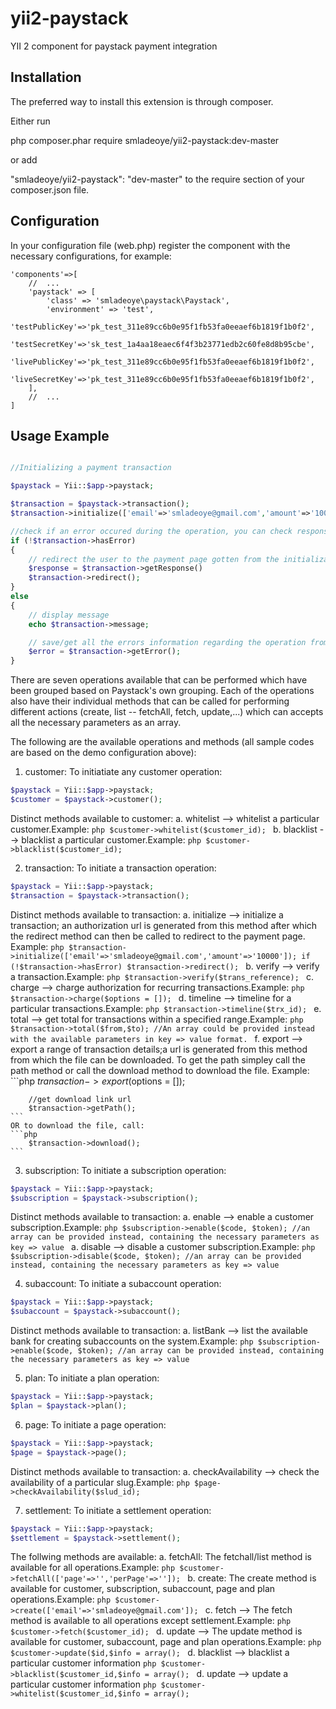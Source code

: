 # yii2-paystack
YII 2 component for paystack payment integration

## Installation

The preferred way to install this extension is through composer.

Either run

php composer.phar require  smladeoye/yii2-paystack:dev-master

or add

"smladeoye/yii2-paystack": "dev-master"
to the require section of your composer.json file.

## Configuration

In your configuration file (web.php) register the component with the necessary configurations, for example:

```
'components'=>[
    //  ...
    'paystack' => [
        'class' => 'smladeoye\paystack\Paystack',
    	'environment' => 'test',
    	'testPublicKey'=>'pk_test_311e89cc6b0e95f1fb53fa0eeaef6b1819f1b0f2',
    	'testSecretKey'=>'sk_test_1a4aa18eaec6f4f3b23771edb2c60fe8d8b95cbe',
    	'livePublicKey'=>'pk_test_311e89cc6b0e95f1fb53fa0eeaef6b1819f1b0f2',
    	'liveSecretKey'=>'pk_test_311e89cc6b0e95f1fb53fa0eeaef6b1819f1b0f2',
    ],
    //  ...
]
```

## Usage Example
```php

//Initializing a payment transaction

$paystack = Yii::$app->paystack;

$transaction = $paystack->transaction();
$transaction->initialize(['email'=>'smladeoye@gmail.com','amount'=>'100000','currency'=>'NGN']);

//check if an error occured during the operation, you can check response property for response gotten for any operation
if (!$transaction->hasError)
{
    // redirect the user to the payment page gotten from the initialization
    $response = $transaction->getResponse()
    $transaction->redirect();
}
else
{
    // display message
    echo $transaction->message;

    // save/get all the errors information regarding the operation from paystack
    $error = $transaction->getError();
}

```

There are seven operations available that can be performed which have been grouped based on Paystack's own grouping.
Each of the operations also have their individual methods that can be called for performing different actions
(create, list -- fetchAll, fetch, update,...) which can accepts all the necessary parameters as an array.

The following are the available operations and methods (all sample codes are based on the demo configuration above):

1.  customer:   To initiatiate any customer operation:
```php
$paystack = Yii::$app->paystack;
$customer = $paystack->customer();
```
Distinct methods available to customer:
    a.  whitelist --> whitelist a particular customer.Example:
    ```php
        $customer->whitelist($customer_id);
    ```
    b.  blacklist --> blacklist a particular customer.Example:
    ```php
        $customer->blacklist($customer_id);
    ```

2.  transaction:    To initiate a transaction operation:
```php
$paystack = Yii::$app->paystack;
$transaction = $paystack->transaction();
```
Distinct methods available to transaction:
    a.  initialize --> initialize a transaction; an authorization url is generated from this method after which the
    redirect method can then be called to redirect to the payment page. Example:
    ```php
        $transaction->initialize(['email'=>'smladeoye@gmail.com','amount'=>'10000']);
        if (!$transaction->hasError)
                $transaction->redirect();
    ```
    b.  verify --> verify a transaction.Example:
    ```php
        $transaction->verify($trans_reference);
    ```
    c.  charge --> charge authorization for recurring transactions.Example:
    ```php
        $transaction->charge($options = []);
    ```
    d.  timeline --> timeline for a particular transactions.Example:
    ```php
        $transaction->timeline($trx_id);
    ```
    e.  total --> get total for transactions within a specified range.Example:
    ```php
        $transaction->total($from,$to);
        //An array could be provided instead with the available parameters in key => value format.
    ```
    f.  export --> export a range of transaction details;a url is generated from this method from which the
    file can be downloaded. To get the path simpley call the path method or call the download method to download the file. Example:
    ```php
        $transaction->export($options = []);

        //get download link url
        $transaction->getPath();
    ```
    OR to download the file, call:
    ```php
        $transaction->download();
    ```

3.  subscription:    To initiate a subscription operation:
```php
$paystack = Yii::$app->paystack;
$subscription = $paystack->subscription();
```
Distinct methods available to transaction:
    a.  enable --> enable a customer subscription.Example:
    ```php
        $subscription->enable($code, $token);
        //an array can be provided instead, containing the necessary parameters as key => value
    ```
    a.  disable --> disable a customer subscription.Example:
    ```php
        $subscription->disable($code, $token);
        //an array can be provided instead, containing the necessary parameters as key => value
    ```

4.  subaccount:    To initiate a subaccount operation:
```php
$paystack = Yii::$app->paystack;
$subaccount = $paystack->subaccount();
```
Distinct methods available to transaction:
    a.  listBank --> list the available bank for creating subaccounts on the system.Example:
    ```php
        $subscription->enable($code, $token);
        //an array can be provided instead, containing the necessary parameters as key => value
    ```

5.  plan:    To initiate a plan operation:
```php
$paystack = Yii::$app->paystack;
$plan = $paystack->plan();
```

6.  page:    To initiate a page operation:
```php
$paystack = Yii::$app->paystack;
$page = $paystack->page();
```
Distinct methods available to transaction:
    a.  checkAvailability --> check the availability of a particular slug.Example:
    ```php
        $page->checkAvailability($slud_id);
    ```

7.  settlement:    To initiate a settlement operation:
```php
$paystack = Yii::$app->paystack;
$settlement = $paystack->settlement();
```

The follwing methods are available:
    a.  fetchAll: The fetchall/list method is available for all operations.Example:
    ```php
        $customer->fetchAll(['page'=>'','perPage'=>'']);
    ```
    b.  create: The create method is available for customer, subscription, subaccount, page and plan operations.Example:
    ```php
        $customer->create(['email'=>'smladeoye@gmail.com']);
    ```
    c.  fetch   --> The fetch method is available to all operations except settlement.Example:
    ```php
        $customer->fetch($customer_id);
    ```
    d.  update  --> The update method is available for customer, subaccount, page and plan operations.Example:
    ```php
        $customer->update($id,$info = array();
    ```
    d.  blacklist  --> blacklist a particular customer information
    ```php
        $customer->blacklist($customer_id,$info = array();
    ```
    d.  update  --> update a particular customer information
    ```php
        $customer->whitelist($customer_id,$info = array();
    ```
